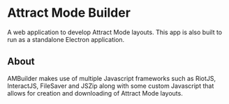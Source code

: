 Attract Mode Builder
=============
A web application to develop Attract Mode layouts. This app is also built to run as a standalone Electron application.

About
-------
AMBuilder makes use of multiple Javascript frameworks such as RiotJS, InteractJS, FileSaver and JSZip along with some custom Javascript that allows for creation and downloading of Attract Mode layouts.